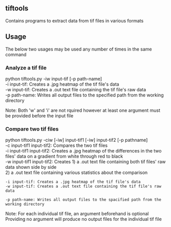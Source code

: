 ## tiftools

Contains programs to extract data from tif files in various formats


## Usage

The below two usages may be used any number of times in the same command

### Analyze a tif file

python tiftools.py -iw input-tif [-p path-name]  
	-i input-tif: Creates a .jpg heatmap of the tif file's data  
	-w input-tif: Creates a .out text file containing the tif file's raw data  
	-p path-name: Writes all output files to the specified path from the working directory

Note: Both 'w' and 'i' are not rquired however at least one argument must be provided before the input file

### Compare two tif files

python tiftools.py -ciw [-iw] input-tif1 [-iw] input-tif2 [-p pathname]  
	-c input-tif1 input-tif2: Compares the two tif files  
	-i input-tif1 input-tif2: Creates a .jpg heatmap of the differences in the two files' data on a gradient from white through red to black  
	-w input-tif1 input-tif2: Creates 1) a .out text file containing both tif files' raw data shown side by side  
					  2) a .out text file containing various statistics about the comparison

	-i input-tif: Creates a .jpg heatmap of the tif file's data  
	-w input-tif: Creates a .out text file containing the tif file's raw data  

	-p path-name: Writes all output files to the spacified path from the working directory

Note: For each individual tif file, an argument beforehand is optional  
      Providing no argument will produce no output files for the individual tif file
